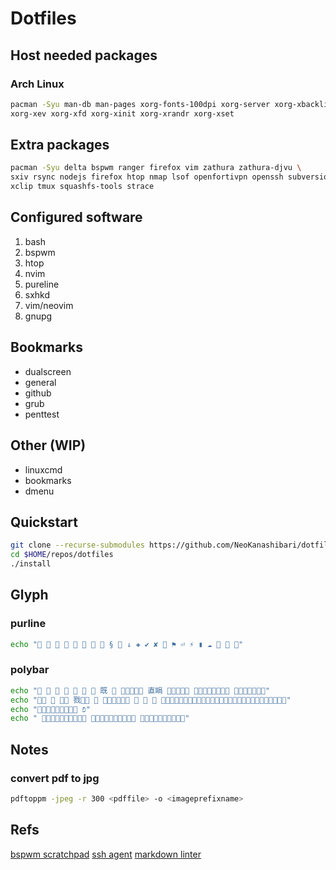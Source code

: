 # Dotfiles

## Host needed packages

### Arch Linux

```sh
pacman -Syu man-db man-pages xorg-fonts-100dpi xorg-server xorg-xbacklight \
xorg-xev xorg-xfd xorg-xinit xorg-xrandr xorg-xset
```
## Extra packages

```sh
pacman -Syu delta bspwm ranger firefox vim zathura zathura-djvu \
sxiv rsync nodejs firefox htop nmap lsof openfortivpn openssh subversion git \
xclip tmux squashfs-tools strace
```

## Configured software

1. bash
1. bspwm
1. htop
1. nvim
1. pureline
1. sxhkd
1. vim/neovim
1. gnupg

## Bookmarks

* dualscreen
* general
* github
* grub
* penttest

## Other (WIP)

* linuxcmd
* bookmarks
* dmenu

## Quickstart

```sh
git clone --recurse-submodules https://github.com/NeoKanashibari/dotfiles.git $HOME/repos/dotfiles
cd $HOME/repos/dotfiles
./install
```

## Glyph

### purline

```sh
echo "        §  ↓ ✚ ✔ ✘  ⚑ ⏎ ⚡ ▮ ☁   "
```

### polybar

```sh
echo "       既   直睊   "
echo "   戮      "
echo " פֿ"
echo "   "

```

## Notes

### convert pdf to jpg

```sh
pdftoppm -jpeg -r 300 <pdffile> -o <imageprefixname>
```

## Refs

[bspwm scratchpad](https://wiki.archlinux.org/title/Bspwm#Scratchpad)
[ssh agent](https://stackoverflow.com/questions/18880024/start-ssh-agent-on-login)
[markdown linter](https://github.com/markdownlint/markdownlint)
